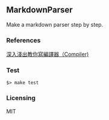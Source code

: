 MarkdownParser
--------------
Make a markdown parser step by step. 

### References

[深入淺出教你寫編譯器（Compiler)][1]

### Test

```
$> make test
```

### Licensing

MIT

[1]: http://dukeland.hk/2012/03/29/a-simple-tutorial-of-writing-a-compiler-part-2-scanner-lexical-analysis-section-1/
